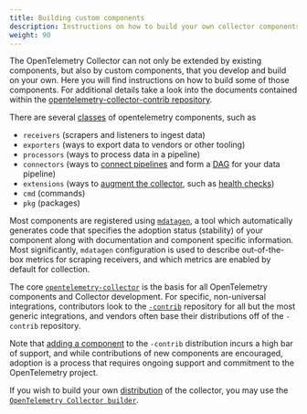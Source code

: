 ```yaml
---
title: Building custom components
description: Instructions on how to build your own collector components
weight: 90
---
```


The OpenTelemetry Collector can not only be extended by existing components, but
also by custom components, that you develop and build on your own. Here you will
find instructions on how to build some of those components. For additional
details take a look into the documents contained within the
[opentelemetry-collector-contrib repository](https://github.com/open-telemetry/opentelemetry-collector-contrib/blob/main/README.md).


There are several [classes](https://github.com/open-telemetry/opentelemetry-collector/blob/main/cmd/mdatagen/main.go#L184) of opentelemetry components, such as
- `receivers` (scrapers and listeners to ingest data)
- `exporters` (ways to export data to vendors or other tooling)
- `processors` (ways to process data in a pipeline)
- `connectors` (ways to [connect pipelines](./connector/) and form a [DAG](https://en.wikipedia.org/wiki/Directed_acyclic_graph) for your data pipeline)
- `extensions` (ways to [augment the collector](https://github.com/open-telemetry/opentelemetry-collector/blob/main/extension/README.md), such as [health checks](https://github.com/open-telemetry/opentelemetry-collector-contrib/blob/main/extension/healthcheckextension/README.md))
- `cmd` (commands)
- `pkg` (packages)

Most components are registered using [`mdatagen`](https://github.com/open-telemetry/opentelemetry-collector/tree/main/cmd/mdatagen), a tool which automatically generates code that specifies the adoption
status (stability) of your component along with documentation and component specific information. Most significantly, `mdatagen` configuration is used to describe out-of-the-box metrics for scraping receivers, and which metrics are enabled by default for collection.


The core [`opentelemetry-collector`](https://github.com/open-telemetry/opentelemetry-collector/blob/main/README.md) is the basis for all OpenTelemetry components and Collector development. For specific, non-universal integrations, contributors look to the [`-contrib`](https://github.com/open-telemetry/opentelemetry-collector-contrib/blob/main/README.md) repository for all but the most generic integrations, and vendors often base their distributions off of the `-contrib` repository.

Note that [adding a component](https://github.com/open-telemetry/opentelemetry-collector-contrib/blob/main/CONTRIBUTING.md#adding-new-components) to the `-contrib` distribution incurs a high bar of support, and while contributions of new components are encouraged, adoption is a process that requires ongoing support and commitment to the OpenTelemetry project.

If you wish to build your own [distribution](../distributions/) of the collector, you may use the [`OpenTelemetry Collector builder`](../custom-collector).
